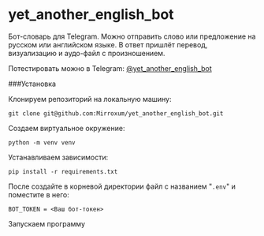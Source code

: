 # yet_another_english_bot

Бот-словарь для Telegram. Можно отправить слово или предложение на русском или английском языке. В ответ пришлёт перевод, визуализацию и аудо-файл с произношением.

Потестировать можно в Telegram:
[@yet_another_english_bot](https://web.telegram.org/k/#@yet_another_english_bot)

###Установка

Клонируем репозиторий на локальную машину:

```
git clone git@github.com:Mirroxum/yet_another_english_bot.git
```

Создаем виртуальное окружение:

```
python -m venv venv
```

Устанавливаем зависимости:

```
pip install -r requirements.txt
```
После создайте в корневой директории файл с названием "```.env```" и поместите в него:
```
BOT_TOKEN = <Ваш бот-токен>
```
Запускаем программу
